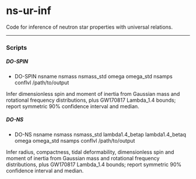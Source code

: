 # ns-ur-inf
Code for inference of neutron star properties with universal relations.

---

### Scripts

##### DO-SPIN

* DO-SPIN nsname nsmass nsmass_std omega omega_std nsamps conflvl /path/to/output

Infer dimensionless spin and moment of inertia from Gaussian mass and rotational frequency distributions, plus GW170817 Lambda_1.4 bounds; report symmetric 90% confidence interval and median.

##### DO-NS

* DO-NS nsname nsmass nsmass_std lambda1.4_betap lambda1.4_betaq omega omega_std nsamps conflvl /path/to/output

Infer radius, compactness, tidal deformability, dimensionless spin and moment of inertia from Gaussian mass and rotational frequency distributions, plus GW170817 Lambda_1.4 bounds; report symmetric 90% confidence interval and median.
